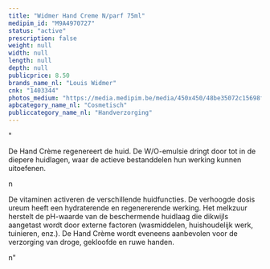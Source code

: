 ```yaml
---
title: "Widmer Hand Creme N/parf 75ml"
medipim_id: "M9A4970727"
status: "active"
prescription: false
weight: null
width: null
length: null
depth: null
publicprice: 8.50
brands_name_nl: "Louis Widmer"
cnk: "1403344"
photos_medium: "https://media.medipim.be/media/450x450/48be35072c15698fab4015d7554910a8.jpg"
apbcategory_name_nl: "Cosmetisch"
publiccategory_name_nl: "Handverzorging"
---
```

"<p>De Hand Crème regenereert de huid. De W/O-emulsie dringt door tot in de diepere huidlagen, waar de actieve bestanddelen hun werking kunnen uitoefenen.</p>n<p>De vitaminen activeren de verschillende huidfuncties. De verhoogde dosis ureum heeft een hydraterende en regenererende werking. Het melkzuur herstelt de pH-waarde van de beschermende huidlaag die dikwijls aangetast wordt door externe factoren (wasmiddelen, huishoudelijk werk, tuinieren, enz.). De Hand Crème wordt eveneens aanbevolen voor de verzorging van droge, gekloofde en ruwe handen.</p>n"
